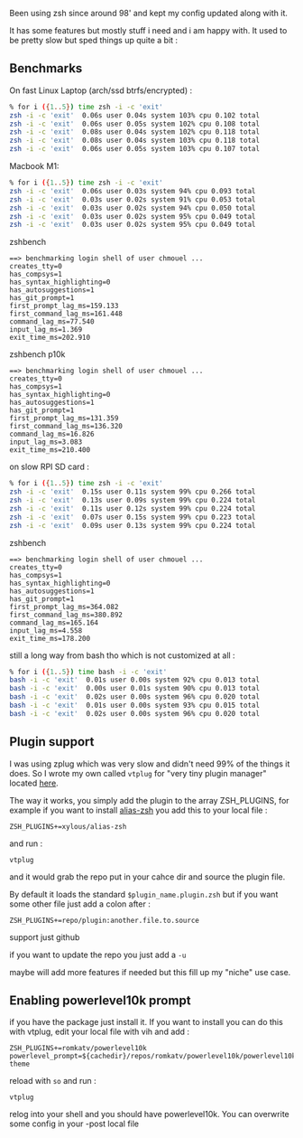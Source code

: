Been using zsh since around 98' and kept my config updated along with it.

It has some features but mostly stuff i need and i am happy with. It used to be
pretty slow but sped things up quite a bit :

## Benchmarks

On fast Linux Laptop (arch/ssd btrfs/encrypted) :

```bash
% for i ({1..5}) time zsh -i -c 'exit'
zsh -i -c 'exit'  0.06s user 0.04s system 103% cpu 0.102 total
zsh -i -c 'exit'  0.06s user 0.05s system 102% cpu 0.108 total
zsh -i -c 'exit'  0.08s user 0.04s system 102% cpu 0.118 total
zsh -i -c 'exit'  0.08s user 0.04s system 103% cpu 0.118 total
zsh -i -c 'exit'  0.06s user 0.05s system 103% cpu 0.107 total
```

Macbook M1:

```bash
% for i ({1..5}) time zsh -i -c 'exit'
zsh -i -c 'exit'  0.06s user 0.03s system 94% cpu 0.093 total
zsh -i -c 'exit'  0.03s user 0.02s system 91% cpu 0.053 total
zsh -i -c 'exit'  0.03s user 0.02s system 94% cpu 0.050 total
zsh -i -c 'exit'  0.03s user 0.02s system 95% cpu 0.049 total
zsh -i -c 'exit'  0.03s user 0.02s system 95% cpu 0.049 total
```

zshbench

```
==> benchmarking login shell of user chmouel ...
creates_tty=0
has_compsys=1
has_syntax_highlighting=0
has_autosuggestions=1
has_git_prompt=1
first_prompt_lag_ms=159.133
first_command_lag_ms=161.448
command_lag_ms=77.540
input_lag_ms=1.369
exit_time_ms=202.910
```

zshbench p10k

```
==> benchmarking login shell of user chmouel ...
creates_tty=0
has_compsys=1
has_syntax_highlighting=0
has_autosuggestions=1
has_git_prompt=1
first_prompt_lag_ms=131.359
first_command_lag_ms=136.320
command_lag_ms=16.826
input_lag_ms=3.083
exit_time_ms=210.400
```

on slow RPI SD card : 

```bash
% for i ({1..5}) time zsh -i -c 'exit'
zsh -i -c 'exit'  0.15s user 0.11s system 99% cpu 0.266 total
zsh -i -c 'exit'  0.13s user 0.09s system 99% cpu 0.224 total
zsh -i -c 'exit'  0.11s user 0.12s system 99% cpu 0.224 total
zsh -i -c 'exit'  0.07s user 0.15s system 99% cpu 0.223 total
zsh -i -c 'exit'  0.09s user 0.13s system 99% cpu 0.224 total
```

zshbench

```
==> benchmarking login shell of user chmouel ...
creates_tty=0
has_compsys=1
has_syntax_highlighting=0
has_autosuggestions=1
has_git_prompt=1
first_prompt_lag_ms=364.082
first_command_lag_ms=380.892
command_lag_ms=165.164
input_lag_ms=4.558
exit_time_ms=178.200
```

still a long way from bash tho which is not customized at all : 

```bash
% for i ({1..5}) time bash -i -c 'exit'
bash -i -c 'exit'  0.01s user 0.00s system 92% cpu 0.013 total
bash -i -c 'exit'  0.00s user 0.01s system 90% cpu 0.013 total
bash -i -c 'exit'  0.02s user 0.00s system 96% cpu 0.020 total
bash -i -c 'exit'  0.01s user 0.00s system 93% cpu 0.015 total
bash -i -c 'exit'  0.02s user 0.00s system 96% cpu 0.020 total
```

## Plugin support

I was using zplug which was very slow and didn't need 99% of the things it does. So I wrote my own called `vtplug` for "very tiny plugin manager" located [here](https://github.com/chmouel/zsh-config/blob/master/functions/vtplug).

The way it works, you simply add the plugin to the array ZSH_PLUGINS, for example if you want to install [alias-zsh](https://github.com/xylous/alias-zsh) you add this to your local file :

```shell
ZSH_PLUGINS+=xylous/alias-zsh
```

and run :

```
vtplug
````

and it would grab the repo put in your cahce dir and source the plugin file.

By default it loads the standard `$plugin_name.plugin.zsh` but if you want some other file just add a colon after :

```shell
ZSH_PLUGINS+=repo/plugin:another.file.to.source
```

support just github

if you want to update the repo you just add a `-u`

maybe will add more features if needed but this fill up my "niche" use case.

## Enabling powerlevel10k prompt 

if you have the package just install it. If you want to install you can do this with vtplug, edit your local file with vih and add :

```
ZSH_PLUGINS+=romkatv/powerlevel10k
powerlevel_prompt=${cachedir}/repos/romkatv/powerlevel10k/powerlevel10k.zsh-theme
```

reload with `so` and run :

```
vtplug
```

relog into your shell and you should have powerlevel10k. You can overwrite some config in your -post local file
